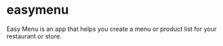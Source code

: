 # easymenu

Easy Menu is an app that helps you create a menu or product list for your restaurant or store.
